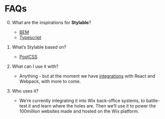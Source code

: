 # FAQs

0. What are the inspirations for **Stylable**?

    - [BEM](http://getbem.com/)
    - [Typescript](http://www.typescriptlang.org/)

1. What’s Stylable based on?

    - [PostCSS](http://postcss.org/)

2. What can I use it with?

    - Anything - but at the moment we have [integrations](./react-integration.md) with React and Webpack, with more to come.

3. Who uses it?

    - We’re currently integrating it into Wix back-office systems, to battle-test it and learn where the holes are. Then we’ll use it to power the 100million websites made and hosted on the Wix platform.
